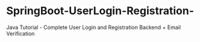 # SpringBoot-UserLogin-Registration-
Java Tutorial - Complete User Login and Registration Backend + Email Verification
